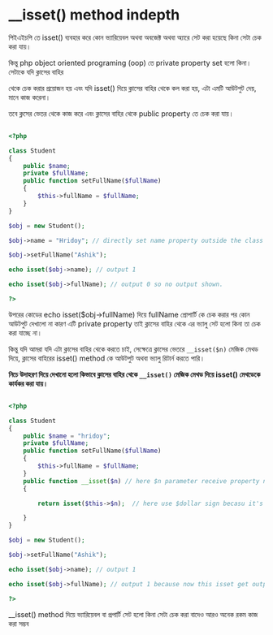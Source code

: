 # __isset() method indepth

পিইএইচপি তে isset() ব্যবহার করে কোন ভ্যারিয়েবল অথবা অবজেক্ট অথবা অ্যারে সেট করা হয়েছে কিনা
সেটা চেক করা যায়।

কিন্তু php object oriented programing (oop) তে private property set হলো কিনা। সেটাকে যদি ক্লাসের বাহির

থেকে চেক করার প্রয়োজন হয় এবং যদি isset() দিয়ে ক্লাসের বাহির থেকে কল করা হয়,
এটা এমটি আউটপুট দেয়, মানে কাজ করেনা।

তবে ক্লসের ভেতর থেকে কাজ করে এবং ক্লাসের বাহির থেকে public property তে চেক করা যায়।

```php

<?php

class Student
{
    public $name;
    private $fullName;
    public function setFullName($fullName)
    {
        $this->fullName = $fullName;
    }
}

$obj = new Student();

$obj->name = "Hridoy"; // directly set name property outside the class

$obj->setFullName("Ashik");

echo isset($obj->name); // output 1

echo isset($obj->fullName); // output 0 so no output shown.

?>
```

উপরের কোডের echo isset($obj->fullName) দিয়ে fullName প্রোপার্টি কে চেক করার পর কোন আউটপুট দেখালো না
কারণ এটি private property তাই ক্লাসের বাহির থেকে এর ভ্যালু সেট হলো কিনা তা চেক করা যাচ্ছে না।

কিন্তু যদি আমরা যদি এটা ক্লাসের বাহির থেকে করতে চাই, সেক্ষেত্রে ক্লাসের ভেতরে `__isset($n)` মেজিক মেথড দিয়ে,
ক্লাসের বাহিরের isset() method কে আউটপুট অথবা ভ্যালু রিটার্ন করতে পারি।

**নিচে উদাহরণ দিয়ে দেখানো হলো কিভাবে  ক্লাসের বাহির থেকে `__isset()` মেজিক মেথড দিয়ে isset() মেথডেকে কার্যকর করা যায়।**

```php

<?php

class Student
{
    public $name = "hridoy";
    private $fullName;
    public function setFullName($fullName)
    {
        $this->fullName = $fullName;
    }
    public function __isset($n) // here $n parameter receive property name
    {

        return isset($this->$n);  // here use $dollar sign becasu it's not property. it contain property as a parameter value

    }
}

$obj = new Student();

$obj->setFullName("Ashik");

echo isset($obj->name); // output 1

echo isset($obj->fullName); // output 1 because now this isset get output from __isset() method from the class

?>

```

__isset() method দিয়ে ভ্যারিয়েবল বা প্রপার্টি সেট হলো কিনা সেটা চেক করা বাদেও আরও অনেক রকম কাজ করা সম্ভব
